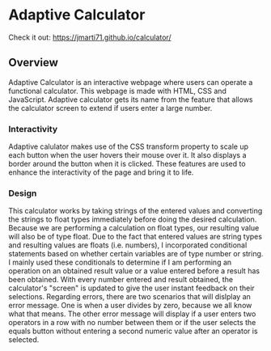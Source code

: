 # Adaptive Calculator
Check it out: https://jmarti71.github.io/calculator/

## Overview
Adaptive Calculator is an interactive webpage where users can operate a functional calculator. This webpage is made with HTML, CSS and JavaScript. Adaptive calculator gets its name from the feature that allows the calculator screen to extend if users enter a large number.

### Interactivity
Adaptive calulator makes use of the CSS transform property to scale up each button when the user hovers their mouse over it. It also displays a border around the button when it is clicked. These features are used to enhance the interactivity of the page and bring it to life.

### Design
This calculator works by taking strings of the entered values and converting the strings to float types immediately before doing the desired calculation. Because we are performing a calculation on float types, our resulting value will also be of type float. Due to the fact that entered values are string types and resulting values are floats (i.e. numbers), I incorporated conditional statements based on whether certain variables are of type number or string. I mainly used these conditionals to determine if I am performing an operation on an obtained result value or a value entered before a result has been obtained. With every number entered and result obtained, the calculator's "screen" is updated to give the user instant feedback on their selections. Regarding errors, there are two scenarios that will dislplay an error message. One is when a user divides by zero, because we all know what that means. The other error message will display if a user enters two operators in a row with no number between them or if the user selects the equals button without entering a second numeric value after an operator is selected.
